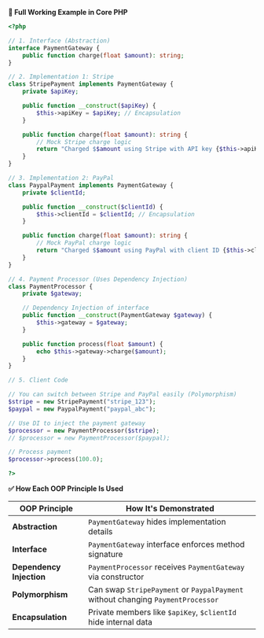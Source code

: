 **🧩 Full Working Example in Core PHP**

```php
<?php

// 1. Interface (Abstraction)
interface PaymentGateway {
    public function charge(float $amount): string;
}

// 2. Implementation 1: Stripe
class StripePayment implements PaymentGateway {
    private $apiKey;

    public function __construct($apiKey) {
        $this->apiKey = $apiKey; // Encapsulation
    }

    public function charge(float $amount): string {
        // Mock Stripe charge logic
        return "Charged $$amount using Stripe with API key {$this->apiKey}";
    }
}

// 3. Implementation 2: PayPal
class PaypalPayment implements PaymentGateway {
    private $clientId;

    public function __construct($clientId) {
        $this->clientId = $clientId; // Encapsulation
    }

    public function charge(float $amount): string {
        // Mock PayPal charge logic
        return "Charged $$amount using PayPal with client ID {$this->clientId}";
    }
}

// 4. Payment Processor (Uses Dependency Injection)
class PaymentProcessor {
    private $gateway;

    // Dependency Injection of interface
    public function __construct(PaymentGateway $gateway) {
        $this->gateway = $gateway;
    }

    public function process(float $amount) {
        echo $this->gateway->charge($amount);
    }
}

// 5. Client Code

// You can switch between Stripe and PayPal easily (Polymorphism)
$stripe = new StripePayment("stripe_123");
$paypal = new PaypalPayment("paypal_abc");

// Use DI to inject the payment gateway
$processor = new PaymentProcessor($stripe);
// $processor = new PaymentProcessor($paypal);

// Process payment
$processor->process(100.0);

?>

```

**✅ How Each OOP Principle Is Used**

| OOP Principle            | How It's Demonstrated                                                           |
| ------------------------ | ------------------------------------------------------------------------------- |
| **Abstraction**          | `PaymentGateway` hides implementation details                                   |
| **Interface**            | `PaymentGateway` interface enforces method signature                            |
| **Dependency Injection** | `PaymentProcessor` receives `PaymentGateway` via constructor                    |
| **Polymorphism**         | Can swap `StripePayment` or `PaypalPayment` without changing `PaymentProcessor` |
| **Encapsulation**        | Private members like `$apiKey`, `$clientId` hide internal data                  |
